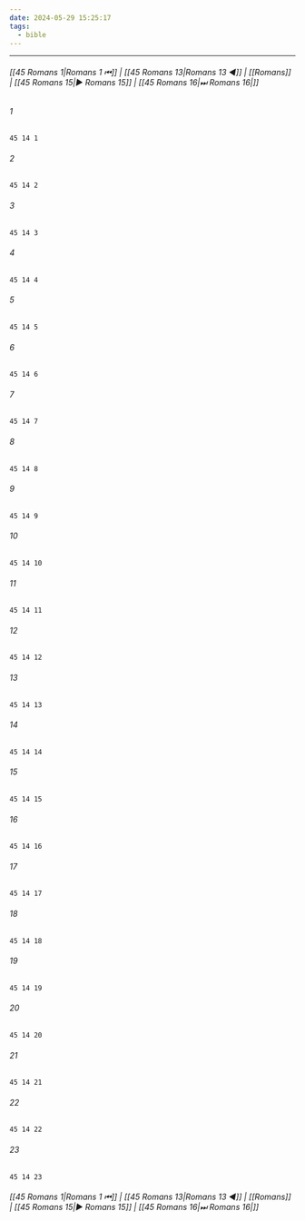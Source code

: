 ```yaml
---
date: 2024-05-29 15:25:17
tags:
  - bible
---
```

___

###### [[45 Romans 1|Romans 1 ⏮]] | [[45 Romans 13|Romans 13 ◀]] | [[Romans]] | [[45 Romans 15|▶ Romans 15]] | [[45 Romans 16|⏭ Romans 16|]]

###### 1
``` verse
45 14 1 
```
###### 2
``` verse
45 14 2 
```
###### 3
``` verse
45 14 3 
```
###### 4
``` verse
45 14 4 
```
###### 5
``` verse
45 14 5 
```
###### 6
``` verse
45 14 6 
```
###### 7
``` verse
45 14 7 
```
###### 8
``` verse
45 14 8 
```
###### 9
``` verse
45 14 9 
```
###### 10
``` verse
45 14 10 
```
###### 11
``` verse
45 14 11 
```
###### 12
``` verse
45 14 12 
```
###### 13
``` verse
45 14 13 
```
###### 14
``` verse
45 14 14 
```
###### 15
``` verse
45 14 15 
```
###### 16
``` verse
45 14 16 
```
###### 17
``` verse
45 14 17 
```
###### 18
``` verse
45 14 18 
```
###### 19
``` verse
45 14 19 
```
###### 20
``` verse
45 14 20 
```
###### 21
``` verse
45 14 21 
```
###### 22
``` verse
45 14 22 
```
###### 23
``` verse
45 14 23 
```

###### [[45 Romans 1|Romans 1 ⏮]] | [[45 Romans 13|Romans 13 ◀]] | [[Romans]] | [[45 Romans 15|▶ Romans 15]] | [[45 Romans 16|⏭ Romans 16|]]


